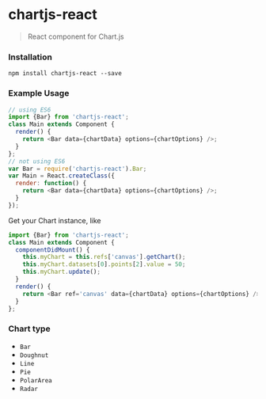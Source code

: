 # chartjs-react
> React component for Chart.js

### Installation
`npm install chartjs-react --save`
### Example Usage
```JavaScript
// using ES6
import {Bar} from 'chartjs-react';
class Main extends Component {
  render() {
    return <Bar data={chartData} options={chartOptions} />;
  }
};
// not using ES6
var Bar = require('chartjs-react').Bar;
var Main = React.createClass({
  render: function() {
    return <Bar data={chartData} options={chartOptions} />;
  }
});
```

Get your Chart instance, like
```JavaScript
import {Bar} from 'chartjs-react';
class Main extends Component {
  componentDidMount() {
    this.myChart = this.refs['canvas'].getChart();
    this.myChart.datasets[0].points[2].value = 50;
    this.myChart.update();
  }
  render() {
    return <Bar ref='canvas' data={chartData} options={chartOptions} />;
  }
};
```
### Chart type
- `Bar`
- `Doughnut`
- `Line`
- `Pie`
- `PolarArea`
- `Radar`
